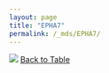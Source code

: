```yaml
---
layout: page
title: "EPHA7"
permalink: /_mds/EPHA7/
---
```


![](../../alns_9.28.22/aln_5HSAA036089_0.961.png?raw=true
)
[Back to Table](../../display)
